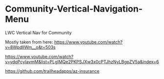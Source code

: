 # Community-Vertical-Navigation-Menu
LWC Vertical Nav for Community

Mostly taken from here:
https://www.youtube.com/watch?v=8WpdllWm__o&t=503s

https://www.youtube.com/watch?v=ydoPcylavmM&list=PLgIMQe2PKPSJXw3x0cPTJhzNyLBgpZV5a&index=6

https://github.com/trailheadapps/az-insurance





